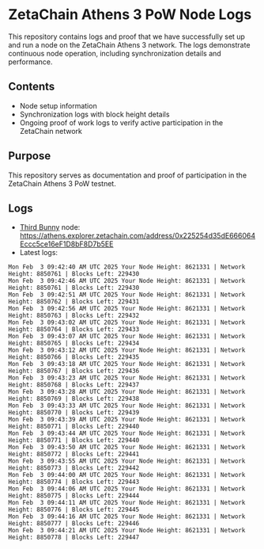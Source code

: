# ZetaChain Athens 3 PoW Node Logs
This repository contains logs and proof that we have successfully set up and run a node on the ZetaChain Athens 3 network. The logs demonstrate continuous node operation, including synchronization details and performance.

## Contents
- Node setup information
- Synchronization logs with block height details
- Ongoing proof of work logs to verify active participation in the ZetaChain network

## Purpose
This repository serves as documentation and proof of participation in the ZetaChain Athens 3 PoW testnet.

## Logs

- [Third Bunny](https://thirdbunny.xyz/) node: https://athens.explorer.zetachain.com/address/0x225254d35dE666064Eccc5ce16eF1D8bF8D7b5EE
- Latest logs:
```
Mon Feb  3 09:42:40 AM UTC 2025 Your Node Height: 8621331 | Network Height: 8850761 | Blocks Left: 229430
Mon Feb  3 09:42:46 AM UTC 2025 Your Node Height: 8621331 | Network Height: 8850761 | Blocks Left: 229430
Mon Feb  3 09:42:51 AM UTC 2025 Your Node Height: 8621331 | Network Height: 8850762 | Blocks Left: 229431
Mon Feb  3 09:42:56 AM UTC 2025 Your Node Height: 8621331 | Network Height: 8850763 | Blocks Left: 229432
Mon Feb  3 09:43:02 AM UTC 2025 Your Node Height: 8621331 | Network Height: 8850764 | Blocks Left: 229433
Mon Feb  3 09:43:07 AM UTC 2025 Your Node Height: 8621331 | Network Height: 8850765 | Blocks Left: 229434
Mon Feb  3 09:43:12 AM UTC 2025 Your Node Height: 8621331 | Network Height: 8850766 | Blocks Left: 229435
Mon Feb  3 09:43:18 AM UTC 2025 Your Node Height: 8621331 | Network Height: 8850767 | Blocks Left: 229436
Mon Feb  3 09:43:23 AM UTC 2025 Your Node Height: 8621331 | Network Height: 8850768 | Blocks Left: 229437
Mon Feb  3 09:43:28 AM UTC 2025 Your Node Height: 8621331 | Network Height: 8850769 | Blocks Left: 229438
Mon Feb  3 09:43:33 AM UTC 2025 Your Node Height: 8621331 | Network Height: 8850770 | Blocks Left: 229439
Mon Feb  3 09:43:39 AM UTC 2025 Your Node Height: 8621331 | Network Height: 8850771 | Blocks Left: 229440
Mon Feb  3 09:43:44 AM UTC 2025 Your Node Height: 8621331 | Network Height: 8850771 | Blocks Left: 229440
Mon Feb  3 09:43:50 AM UTC 2025 Your Node Height: 8621331 | Network Height: 8850772 | Blocks Left: 229441
Mon Feb  3 09:43:55 AM UTC 2025 Your Node Height: 8621331 | Network Height: 8850773 | Blocks Left: 229442
Mon Feb  3 09:44:00 AM UTC 2025 Your Node Height: 8621331 | Network Height: 8850774 | Blocks Left: 229443
Mon Feb  3 09:44:06 AM UTC 2025 Your Node Height: 8621331 | Network Height: 8850775 | Blocks Left: 229444
Mon Feb  3 09:44:11 AM UTC 2025 Your Node Height: 8621331 | Network Height: 8850776 | Blocks Left: 229445
Mon Feb  3 09:44:16 AM UTC 2025 Your Node Height: 8621331 | Network Height: 8850777 | Blocks Left: 229446
Mon Feb  3 09:44:21 AM UTC 2025 Your Node Height: 8621331 | Network Height: 8850778 | Blocks Left: 229447
```
